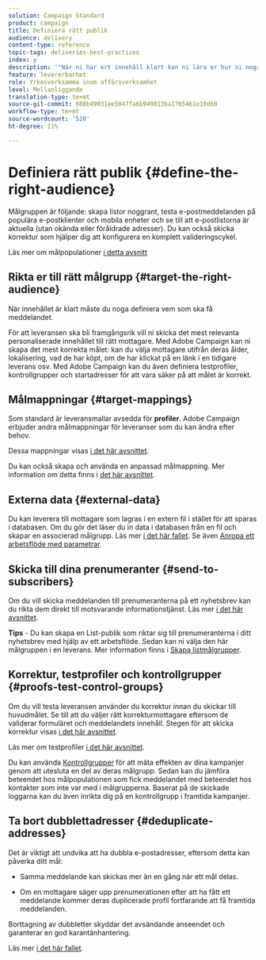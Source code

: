 ```yaml
---
solution: Campaign Standard
product: campaign
title: Definiera rätt publik
audience: delivery
content-type: reference
topic-tags: deliveries-best-practices
index: y
description: '"När ni har ert innehåll klart kan ni lära er hur ni noga definierar vilka som ska få ert meddelande."'
feature: levererbarhet
role: Yrkesverksamma inom affärsverksamhet
level: Mellanliggande
translation-type: tm+mt
source-git-commit: 088b49931ee5047fa6b949813ba17654b1e10d60
workflow-type: tm+mt
source-wordcount: '520'
ht-degree: 11%

---
```



# Definiera rätt publik {#define-the-right-audience}

Målgruppen är följande: skapa listor noggrant, testa e-postmeddelanden på populära e-postklienter och mobila enheter och se till att e-postlistorna är aktuella (utan okända eller föråldrade adresser). Du kan också skicka korrektur som hjälper dig att konfigurera en komplett valideringscykel.

Läs mer om målpopulationer [i detta avsnitt](../../audiences/using/selecting-an-audience-in-a-message.md)

## Rikta er till rätt målgrupp {#target-the-right-audience}

När innehållet är klart måste du noga definiera vem som ska få meddelandet.

För att leveransen ska bli framgångsrik vill ni skicka det mest relevanta personaliserade innehållet till rätt mottagare. Med Adobe Campaign kan ni skapa det mest korrekta målet: kan du välja mottagare utifrån deras ålder, lokalisering, vad de har köpt, om de har klickat på en länk i en tidigare leverans osv. Med Adobe Campaign kan du även definiera testprofiler, kontrollgrupper och startadresser för att vara säker på att målet är korrekt.

## Målmappningar {#target-mappings}

Som standard är leveransmallar avsedda för **profiler**. Adobe Campaign erbjuder andra målmappningar för leveranser som du kan ändra efter behov.

Dessa mappningar visas [i det här avsnittet](../../automating/using/query.md#targeting-dimensions-and-resources).

Du kan också skapa och använda en anpassad målmappning. Mer information om detta finns i [det här avsnittet](../../administration/using/target-mappings-in-campaign.md).

## Externa data {#external-data}

Du kan leverera till mottagare som lagras i en extern fil i stället för att sparas i databasen. Om du gör det läser du in data i databasen från en fil och skapar en associerad målgrupp.  Läs mer [i det här fallet](../../automating/using/use-case-calling-workflow.md). Se även [Anropa ett arbetsflöde med parametrar](../../automating/using/calling-a-workflow-with-external-parameters.md).

## Skicka till dina prenumeranter {#send-to-subscribers}

Om du vill skicka meddelanden till prenumeranterna på ett nyhetsbrev kan du rikta dem direkt till motsvarande informationstjänst. Läs mer [i det här avsnittet](../../audiences/using/about-subscriptions.md).

**Tips** - Du kan skapa en List-publik som riktar sig till prenumeranterna i ditt nyhetsbrev med hjälp av ett arbetsflöde. Sedan kan ni välja den här målgruppen i en leverans. Mer information finns i [Skapa listmålgrupper](../../audiences/using/creating-audiences.md#creating-list-audiences).

## Korrektur, testprofiler och kontrollgrupper {#proofs-test-control-groups}

Om du vill testa leveransen använder du korrektur innan du skickar till huvudmålet.
Se till att du väljer rätt korrekturmottagare eftersom de validerar formuläret och meddelandets innehåll. Stegen för att skicka korrektur visas [i det här avsnittet](../../sending/using/sending-proofs.md).

Läs mer om testprofiler [i det här avsnittet](../../audiences/using/managing-test-profiles.md).

Du kan använda [Kontrollgrupper](../../sending/using/control-group.md) för att mäta effekten av dina kampanjer genom att utesluta en del av deras målgrupp. Sedan kan du jämföra beteendet hos målpopulationen som fick meddelandet med beteendet hos kontakter som inte var med i målgrupperna. Baserat på de skickade loggarna kan du även inrikta dig på en kontrollgrupp i framtida kampanjer.

## Ta bort dubblettadresser {#deduplicate-addresses}

Det är viktigt att undvika att ha dubbla e-postadresser, eftersom detta kan påverka ditt mål:

* Samma meddelande kan skickas mer än en gång när ett mål delas.

* Om en mottagare säger upp prenumerationen efter att ha fått ett meddelande kommer deras duplicerade profil fortfarande att få framtida meddelanden.

Borttagning av dubbletter skyddar det avsändande anseendet och garanterar en god karantänhantering.

Läs mer [i det här fallet](../../automating/using/deduplicating-data-imported-file.md).
